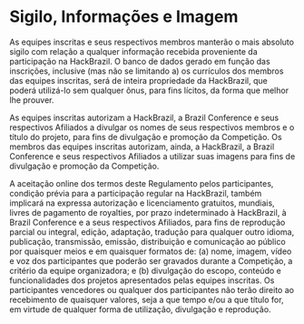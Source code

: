 # Sigilo,  Informações e Imagem

As equipes inscritas e seus respectivos membros manterão o mais absoluto sigilo com relação a qualquer informação recebida proveniente da participação na HackBrazil. O banco de dados gerado em função das inscrições, inclusive \(mas não se limitando a\) os currículos dos membros das equipes inscritas, será de inteira propriedade da HackBrazil, que poderá utilizá-lo sem qualquer ônus, para fins lícitos, da forma que melhor lhe prouver.

As equipes inscritas autorizam a HackBrazil, a Brazil Conference e seus respectivos Afiliados a divulgar os nomes de seus respectivos membros e o título do projeto, para fins de divulgação e promoção da Competição. Os membros das equipes inscritas autorizam, ainda, a HackBrazil, a Brazil Conference e seus respectivos Afiliados a utilizar suas imagens para fins de divulgação e promoção da Competição.

A aceitação online dos termos deste Regulamento pelos participantes, condição prévia para a participação regular na HackBrazil, também implicará na expressa autorização e licenciamento gratuitos, mundiais, livres de pagamento de royalties, por prazo indeterminado à HackBrazil, à Brazil Conference e a seus respectivos Afiliados, para fins de reprodução parcial ou integral, edição, adaptação, tradução para qualquer outro idioma, publicação, transmissão, emissão, distribuição e comunicação ao público por quaisquer meios e em quaisquer formatos de: \(a\) nome, imagem, vídeo e voz dos participantes que poderão ser gravados durante a Competição, a critério da equipe organizadora; e \(b\) divulgação do escopo, conteúdo e funcionalidades dos projetos apresentados pelas equipes inscritas. Os participantes vencedores ou qualquer dos participantes não terão direito ao recebimento de quaisquer valores, seja a que tempo e/ou a que título for, em virtude de qualquer forma de utilização, divulgação e reprodução.

